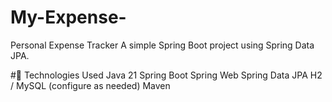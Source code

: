 # My-Expense-
Personal Expense Tracker
A simple Spring Boot project using Spring Data JPA.

#🚀 Technologies Used
Java 21
Spring Boot
Spring Web
Spring Data JPA
H2 / MySQL (configure as needed)
Maven
